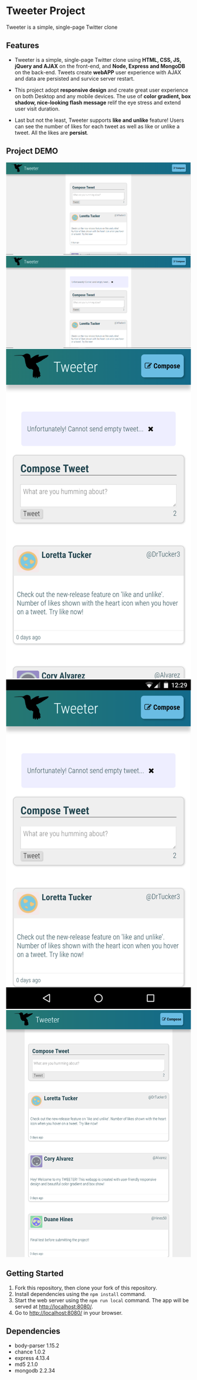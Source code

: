 # Tweeter Project

Tweeter is a simple, single-page Twitter clone

## Features

* Tweeter is a simple, single-page Twitter clone using **HTML, CSS, JS, jQuery and AJAX** on the front-end, and **Node, Express and MongoDB** on the back-end. Tweets create **webAPP** user experience with AJAX and data are persisted and survice server restart.

* This project adopt **responsive design** and create great user experience on both Desktop and any mobile devices. The use of **color gradient, box shadow, nice-looking flash message** relif the eye stress and extend user visit duration.

* Last but not the least, Tweeter supports **like and unlike** feature! Users can see the number of likes for each tweet as well as like or unlike a tweet. All the likes are **persist**.

## Project DEMO
![desktop view default](https://github.com/GrinJessie/tweeter/blob/master/docs/1.PNG)
![desktop view flash message](https://github.com/GrinJessie/tweeter/blob/master/docs/2.PNG)
![iphone 7 view](https://github.com/GrinJessie/tweeter/blob/master/docs/3.png)
![android view](https://github.com/GrinJessie/tweeter/blob/master/docs/4.png)
![ipad view](https://github.com/GrinJessie/tweeter/blob/master/docs/5.png)


## Getting Started

1. Fork this repository, then clone your fork of this repository.
2. Install dependencies using the `npm install` command.
3. Start the web server using the `npm run local` command. The app will be served at <http://localhost:8080/>.
4. Go to <http://localhost:8080/> in your browser.

## Dependencies

- body-parser 1.15.2
- chance 1.0.2
- express 4.13.4
- md5 2.1.0
- mongodb 2.2.34